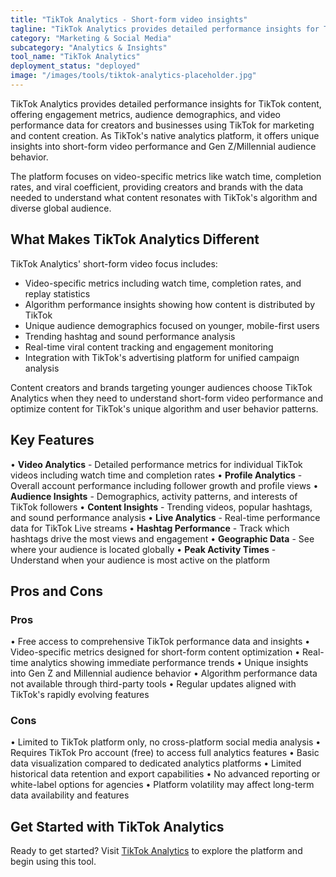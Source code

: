 ```yaml
---
title: "TikTok Analytics - Short-form video insights"
tagline: "TikTok Analytics provides detailed performance insights for TikTok content, offering engagement metrics, audience demographics, and video performance data for creators and businesses..."
category: "Marketing & Social Media"
subcategory: "Analytics & Insights"
tool_name: "TikTok Analytics"
deployment_status: "deployed"
image: "/images/tools/tiktok-analytics-placeholder.jpg"
---
```


TikTok Analytics provides detailed performance insights for TikTok content, offering engagement metrics, audience demographics, and video performance data for creators and businesses using TikTok for marketing and content creation. As TikTok's native analytics platform, it offers unique insights into short-form video performance and Gen Z/Millennial audience behavior.

The platform focuses on video-specific metrics like watch time, completion rates, and viral coefficient, providing creators and brands with the data needed to understand what content resonates with TikTok's algorithm and diverse global audience.

## What Makes TikTok Analytics Different

TikTok Analytics' short-form video focus includes:
- Video-specific metrics including watch time, completion rates, and replay statistics
- Algorithm performance insights showing how content is distributed by TikTok
- Unique audience demographics focused on younger, mobile-first users
- Trending hashtag and sound performance analysis
- Real-time viral content tracking and engagement monitoring
- Integration with TikTok's advertising platform for unified campaign analysis

Content creators and brands targeting younger audiences choose TikTok Analytics when they need to understand short-form video performance and optimize content for TikTok's unique algorithm and user behavior patterns.

## Key Features

• **Video Analytics** - Detailed performance metrics for individual TikTok videos including watch time and completion rates
• **Profile Analytics** - Overall account performance including follower growth and profile views
• **Audience Insights** - Demographics, activity patterns, and interests of TikTok followers
• **Content Insights** - Trending videos, popular hashtags, and sound performance analysis
• **Live Analytics** - Real-time performance data for TikTok Live streams
• **Hashtag Performance** - Track which hashtags drive the most views and engagement
• **Geographic Data** - See where your audience is located globally
• **Peak Activity Times** - Understand when your audience is most active on the platform

## Pros and Cons

### Pros
• Free access to comprehensive TikTok performance data and insights
• Video-specific metrics designed for short-form content optimization
• Real-time analytics showing immediate performance trends
• Unique insights into Gen Z and Millennial audience behavior
• Algorithm performance data not available through third-party tools
• Regular updates aligned with TikTok's rapidly evolving features

### Cons
• Limited to TikTok platform only, no cross-platform social media analysis
• Requires TikTok Pro account (free) to access full analytics features
• Basic data visualization compared to dedicated analytics platforms
• Limited historical data retention and export capabilities
• No advanced reporting or white-label options for agencies
• Platform volatility may affect long-term data availability and features

## Get Started with TikTok Analytics

Ready to get started? Visit [TikTok Analytics](https://business.tiktok.com/en/solutions/tiktok-analytics) to explore the platform and begin using this tool.